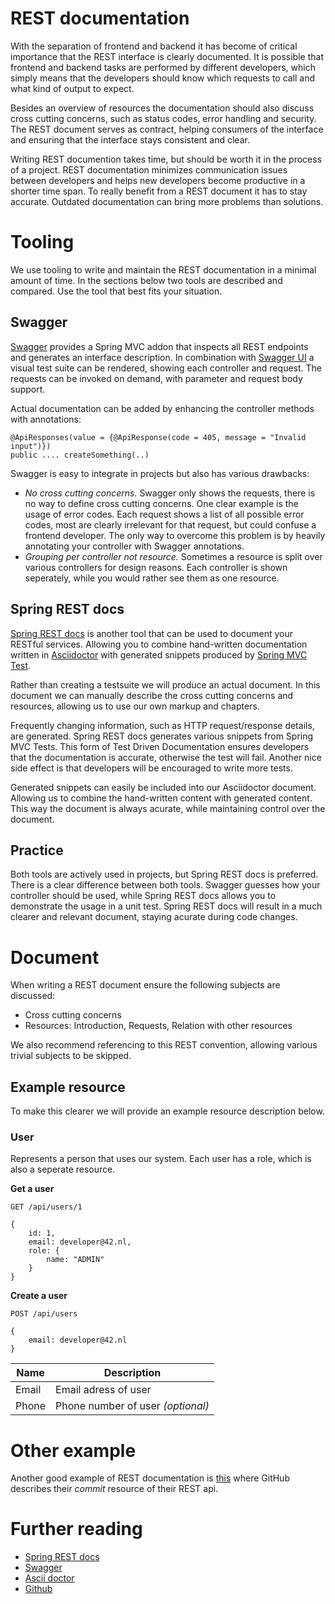 # REST documentation

With the separation of frontend and backend it has become of critical importance that the REST interface is clearly documented. It is possible that frontend and backend tasks are performed by different developers, which simply means that the developers should know which requests to call and what kind of output to expect.

Besides an overview of resources the documentation should also discuss cross cutting concerns, such as status codes, error handling and security. The REST document serves as contract, helping consumers of the interface and ensuring that the interface stays consistent and clear.

Writing REST documention takes time, but should be worth it in the process of a project. REST documentation minimizes communication issues between developers and helps new developers become productive in a shorter time span. To really benefit from a REST document it has to stay accurate. Outdated documentation can bring more problems than solutions.

# Tooling

We use tooling to write and maintain the REST documentation in a minimal amount of time. In the sections below two tools are described and compared. Use the tool that best fits your situation.

## Swagger

[Swagger](http://swagger.io/) provides a Spring MVC addon that inspects all REST endpoints and generates an interface description. In combination with [Swagger UI](http://swagger.io/swagger-ui/) a visual test suite can be rendered, showing each controller and request. The requests can be invoked on demand, with parameter and request body support.

Actual documentation can be added by enhancing the controller methods with annotations:

	@ApiResponses(value = {@ApiResponse(code = 405, message = "Invalid input")})
	public .... createSomething(..)

Swagger is easy to integrate in projects but also has various drawbacks:

- *No cross cutting concerns.* Swagger only shows the requests, there is no way to define cross cutting concerns. One clear example is the usage of error codes. Each request shows a list of all possible error codes, most are clearly irrelevant for that request, but could confuse a frontend developer. The only way to overcome this problem is by heavily annotating your controller with Swagger annotations.
- *Grouping per controller not resource.* Sometimes a resource is split over various controllers for design reasons. Each controller is shown seperately, while you would rather see them as one resource.

## Spring REST docs

[Spring REST docs](http://docs.spring.io/spring-restdocs/docs/1.0.x/reference/html5/) is another tool that can be used to document your RESTful services. Allowing you to combine hand-written documentation written in [Asciidoctor](http://asciidoctor.org/) with generated snippets produced by [Spring MVC Test](http://docs.spring.io/spring/docs/current/spring-framework-reference/htmlsingle/#spring-mvc-test-framework).

Rather than creating a testsuite we will produce an actual document. In this document we can manually describe the cross cutting concerns and resources, allowing us to use our own markup and chapters.

Frequently changing information, such as HTTP request/response details, are generated. Spring REST docs generates various snippets from Spring MVC Tests. This form of Test Driven Documentation ensures developers that the documentation is accurate, otherwise the test will fail. Another nice side effect is that developers will be encouraged to write more tests.

Generated snippets can easily be included into our Asciidoctor document. Allowing us to combine the hand-written content with generated content. This way the document is always acurate, while maintaining control over the document.

## Practice

Both tools are actively used in projects, but Spring REST docs is preferred. There is a clear difference between both tools. Swagger guesses how your controller should be used, while Spring REST docs allows you to demonstrate the usage in a unit test. Spring REST docs will result in a much clearer and relevant document, staying acurate during code changes.

# Document

When writing a REST document ensure the following subjects are discussed:
- Cross cutting concerns
- Resources: Introduction, Requests, Relation with other resources

We also recommend referencing to this REST convention, allowing various trivial subjects to be skipped.

## Example resource

To make this clearer we will provide an example resource description below.

### User

Represents a person that uses our system. Each user has a role, which is also a seperate resource.

**Get a user**

	GET /api/users/1

	{
		id: 1,
		email: developer@42.nl,
		role: {
			name: "ADMIN"
		}
	}

**Create a user**

	POST /api/users

	{
		email: developer@42.nl
	}

Name          | Description
 ------------ | -----------
Email         | Email adress of user
Phone         | Phone number of user *(optional)*

# Other example

Another good example of REST documentation is [this](https://developer.github.com/v3/git/commits/) where GitHub describes their *commit* resource of their REST api.

# Further reading

* [Spring REST docs](http://docs.spring.io/spring-restdocs/docs/1.0.x/reference/html5/)
* [Swagger](http://swagger.io/)
* [Ascii doctor](http://asciidoctor.org/)
* [Github](https://developer.github.com/v3/)

